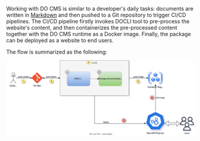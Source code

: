 Working with DO CMS is similar to a developer's daily tasks: documents are written in <a href="https://www.markdownguide.org/" target="_blank">Markdown</a> and then pushed to a Git repository to trigger CI/CD pipelines. The CI/CD pipeline firstly invokes DOCLI tool to pre-process the website's content, and then containerizes the pre-processed content together with the DO CMS runtime as a Docker image. Finally, the package can be deployed as a website to end users.

The flow is summarized as the following:

![DO CMS - How it work](docms-howitwork.svg "how it work")
